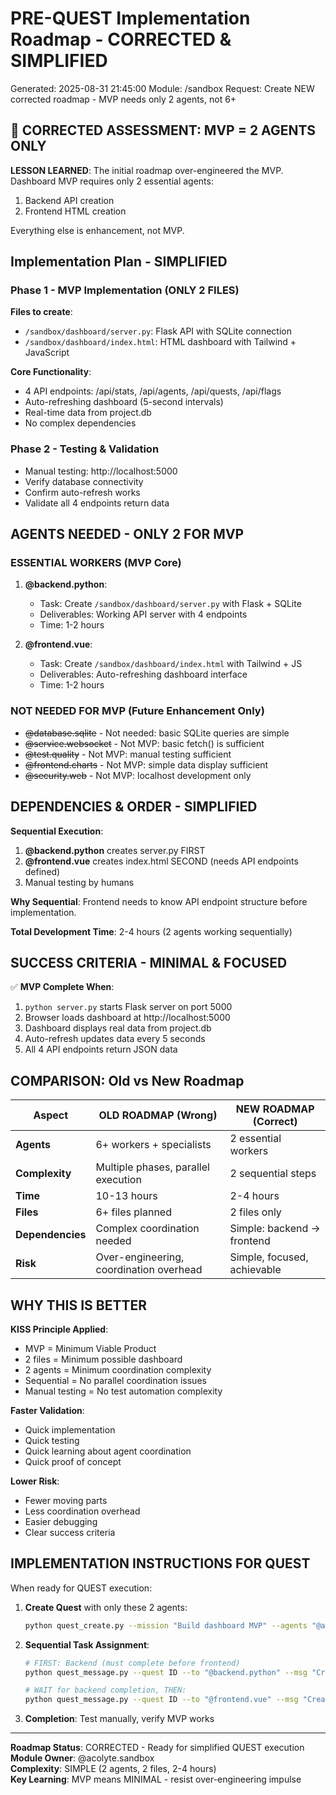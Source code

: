 # PRE-QUEST Implementation Roadmap - CORRECTED & SIMPLIFIED
Generated: 2025-08-31 21:45:00
Module: /sandbox
Request: Create NEW corrected roadmap - MVP needs only 2 agents, not 6+

## 🎯 CORRECTED ASSESSMENT: MVP = 2 AGENTS ONLY

**LESSON LEARNED**: The initial roadmap over-engineered the MVP. Dashboard MVP requires only 2 essential agents:
1. Backend API creation
2. Frontend HTML creation

Everything else is enhancement, not MVP.

## Implementation Plan - SIMPLIFIED

### Phase 1 - MVP Implementation (ONLY 2 FILES)

**Files to create**:
- `/sandbox/dashboard/server.py`: Flask API with SQLite connection
- `/sandbox/dashboard/index.html`: HTML dashboard with Tailwind + JavaScript

**Core Functionality**:
- 4 API endpoints: /api/stats, /api/agents, /api/quests, /api/flags
- Auto-refreshing dashboard (5-second intervals)
- Real-time data from project.db
- No complex dependencies

### Phase 2 - Testing & Validation
- Manual testing: http://localhost:5000
- Verify database connectivity
- Confirm auto-refresh works
- Validate all 4 endpoints return data

## AGENTS NEEDED - ONLY 2 FOR MVP

### ESSENTIAL WORKERS (MVP Core)
1. **@backend.python**: 
   - Task: Create `/sandbox/dashboard/server.py` with Flask + SQLite
   - Deliverables: Working API server with 4 endpoints
   - Time: 1-2 hours

2. **@frontend.vue**: 
   - Task: Create `/sandbox/dashboard/index.html` with Tailwind + JS
   - Deliverables: Auto-refreshing dashboard interface
   - Time: 1-2 hours

### NOT NEEDED FOR MVP (Future Enhancement Only)
- ~~@database.sqlite~~ - Not needed: basic SQLite queries are simple
- ~~@service.websocket~~ - Not MVP: basic fetch() is sufficient
- ~~@test.quality~~ - Not MVP: manual testing sufficient
- ~~@frontend.charts~~ - Not MVP: simple data display sufficient
- ~~@security.web~~ - Not MVP: localhost development only

## DEPENDENCIES & ORDER - SIMPLIFIED

**Sequential Execution**:
1. **@backend.python** creates server.py FIRST
2. **@frontend.vue** creates index.html SECOND (needs API endpoints defined)
3. Manual testing by humans

**Why Sequential**: Frontend needs to know API endpoint structure before implementation.

**Total Development Time**: 2-4 hours (2 agents working sequentially)

## SUCCESS CRITERIA - MINIMAL & FOCUSED

✅ **MVP Complete When**:
1. `python server.py` starts Flask server on port 5000
2. Browser loads dashboard at http://localhost:5000
3. Dashboard displays real data from project.db
4. Auto-refresh updates data every 5 seconds
5. All 4 API endpoints return JSON data

## COMPARISON: Old vs New Roadmap

| Aspect | OLD ROADMAP (Wrong) | NEW ROADMAP (Correct) |
|--------|---------------------|----------------------|
| **Agents** | 6+ workers + specialists | 2 essential workers |
| **Complexity** | Multiple phases, parallel execution | 2 sequential steps |
| **Time** | 10-13 hours | 2-4 hours |
| **Files** | 6+ files planned | 2 files only |
| **Dependencies** | Complex coordination needed | Simple: backend → frontend |
| **Risk** | Over-engineering, coordination overhead | Simple, focused, achievable |

## WHY THIS IS BETTER

**KISS Principle Applied**:
- MVP = Minimum Viable Product
- 2 files = Minimum possible dashboard
- 2 agents = Minimum coordination complexity
- Sequential = No parallel coordination issues
- Manual testing = No test automation complexity

**Faster Validation**:
- Quick implementation
- Quick testing
- Quick learning about agent coordination
- Quick proof of concept

**Lower Risk**:
- Fewer moving parts
- Less coordination overhead
- Easier debugging
- Clear success criteria

## IMPLEMENTATION INSTRUCTIONS FOR QUEST

When ready for QUEST execution:

1. **Create Quest** with only these 2 agents:
   ```bash
   python quest_create.py --mission "Build dashboard MVP" --agents "@acolyte.sandbox,@backend.python,@frontend.vue"
   ```

2. **Sequential Task Assignment**:
   ```bash
   # FIRST: Backend (must complete before frontend)
   python quest_message.py --quest ID --to "@backend.python" --msg "Create /sandbox/dashboard/server.py with Flask API: 4 endpoints (/api/stats, /api/agents, /api/quests, /api/flags), SQLite connection to project.db, port 5000"
   
   # WAIT for backend completion, THEN:
   python quest_message.py --quest ID --to "@frontend.vue" --msg "Create /sandbox/dashboard/index.html with Tailwind CSS, fetch() calls to all 4 API endpoints, 5-second auto-refresh, responsive design"
   ```

3. **Completion**: Test manually, verify MVP works

---

**Roadmap Status**: CORRECTED - Ready for simplified QUEST execution  
**Module Owner**: @acolyte.sandbox  
**Complexity**: SIMPLE (2 agents, 2 files, 2-4 hours)  
**Key Learning**: MVP means MINIMAL - resist over-engineering impulse